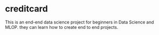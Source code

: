 # creditcard
This is an end-end data science project for beginners in Data Science and MLOP. they can learn how to create end to end projects.

